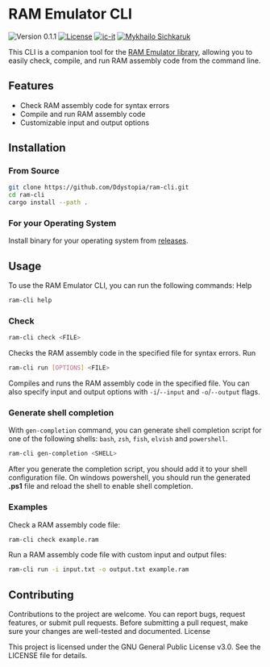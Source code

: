 # RAM Emulator CLI

![Version 0.1.1](https://img.shields.io/badge/version-0.1.1-blue.svg)
[![License](https://img.shields.io/badge/license-GNU3-blue.svg)](./LICENSE)
[![ic-it](https://img.shields.io/badge/GitHub-ic--it-blue.svg)](https://github.com/ic-it)
[![Mykhailo Sichkaruk](https://img.shields.io/badge/GitHub-Mykhailo--Sichkaruk-blue.svg)](https://github.com/Mykhailo-Sichkaruk)


This CLI is a companion tool for the [RAM Emulator library](https://github.com/AVO-cado-team/ramemu), allowing you to easily check, compile, and run RAM assembly code from the command line.

## Features

- Check RAM assembly code for syntax errors
- Compile and run RAM assembly code
- Customizable input and output options

## Installation

### From Source

```bash
git clone https://github.com/Ddystopia/ram-cli.git
cd ram-cli
cargo install --path .
```

### For your Operating System
Install binary for your operating system from [releases](https://github.com/AVO-cado-team/ram-cli/releases/tag/v0.1.1).


## Usage

To use the RAM Emulator CLI, you can run the following commands: Help

```bash
ram-cli help
```

### Check

```bash
ram-cli check <FILE>
```

Checks the RAM assembly code in the specified file for syntax errors. Run

```bash
ram-cli run [OPTIONS] <FILE>
```

Compiles and runs the RAM assembly code in the specified file. You can also
specify input and output options with `-i`/`--input` and `-o`/`--output` flags.

### Generate shell completion  

With `gen-completion` command, you can generate shell completion script for one of the following shells: `bash`, `zsh`, `fish`, `elvish` and `powershell`.

```bash
ram-cli gen-completion <SHELL>
```

After you generate the completion script, you should add it to your shell configuration file.
On windows powershell, you should run the generated **.ps1** file and reload the shell to enable shell completion.

### Examples

Check a RAM assembly code file:

```bash
ram-cli check example.ram
```

Run a RAM assembly code file with custom input and output files:

```bash
ram-cli run -i input.txt -o output.txt example.ram
```

## Contributing

Contributions to the project are welcome. You can report bugs, request features,
or submit pull requests. Before submitting a pull request, make sure your
changes are well-tested and documented. License

This project is licensed under the GNU General Public License v3.0. See the
LICENSE file for details.
